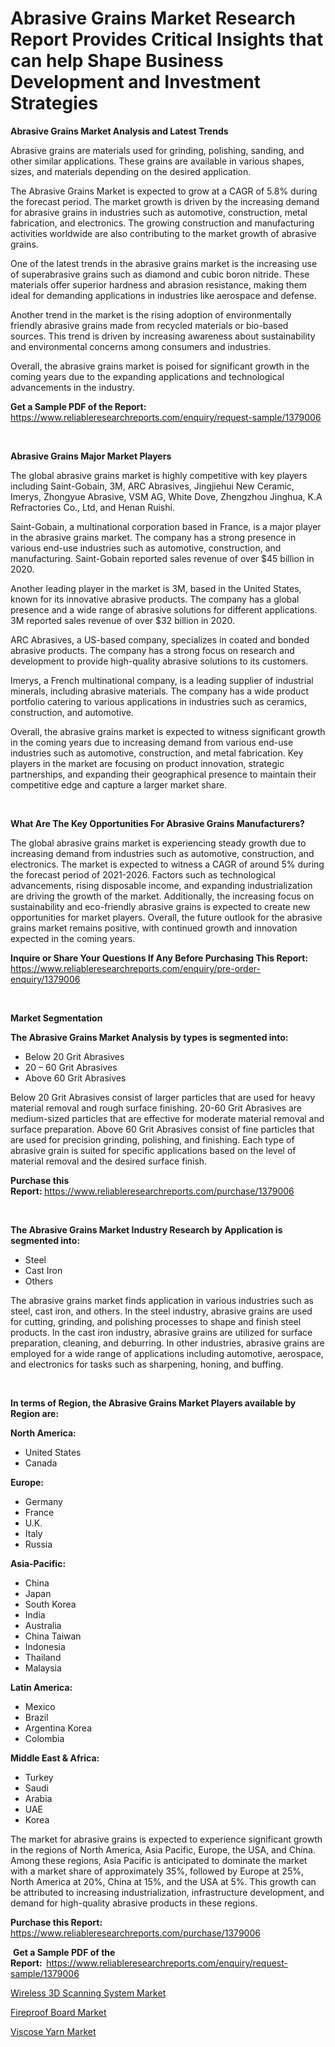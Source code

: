 <p><h1>Abrasive Grains Market Research Report Provides Critical Insights that can help Shape Business Development and Investment Strategies</h1></p><p><strong>Abrasive Grains Market Analysis and Latest Trends</strong></p>
<p><p>Abrasive grains are materials used for grinding, polishing, sanding, and other similar applications. These grains are available in various shapes, sizes, and materials depending on the desired application.</p><p>The Abrasive Grains Market is expected to grow at a CAGR of 5.8% during the forecast period. The market growth is driven by the increasing demand for abrasive grains in industries such as automotive, construction, metal fabrication, and electronics. The growing construction and manufacturing activities worldwide are also contributing to the market growth of abrasive grains.</p><p>One of the latest trends in the abrasive grains market is the increasing use of superabrasive grains such as diamond and cubic boron nitride. These materials offer superior hardness and abrasion resistance, making them ideal for demanding applications in industries like aerospace and defense.</p><p>Another trend in the market is the rising adoption of environmentally friendly abrasive grains made from recycled materials or bio-based sources. This trend is driven by increasing awareness about sustainability and environmental concerns among consumers and industries.</p><p>Overall, the abrasive grains market is poised for significant growth in the coming years due to the expanding applications and technological advancements in the industry.</p></p>
<p><strong>Get a Sample PDF of the Report:&nbsp;</strong> <a href="https://www.reliableresearchreports.com/enquiry/request-sample/1379006">https://www.reliableresearchreports.com/enquiry/request-sample/1379006</a></p>
<p>&nbsp;</p>
<p><strong>Abrasive Grains Major Market Players</strong></p>
<p><p>The global abrasive grains market is highly competitive with key players including Saint-Gobain, 3M, ARC Abrasives, Jingjiehui New Ceramic, Imerys, Zhongyue Abrasive, VSM AG, White Dove, Zhengzhou Jinghua, K.A Refractories Co., Ltd, and Henan Ruishi. </p><p>Saint-Gobain, a multinational corporation based in France, is a major player in the abrasive grains market. The company has a strong presence in various end-use industries such as automotive, construction, and manufacturing. Saint-Gobain reported sales revenue of over $45 billion in 2020.</p><p>Another leading player in the market is 3M, based in the United States, known for its innovative abrasive products. The company has a global presence and a wide range of abrasive solutions for different applications. 3M reported sales revenue of over $32 billion in 2020.</p><p>ARC Abrasives, a US-based company, specializes in coated and bonded abrasive products. The company has a strong focus on research and development to provide high-quality abrasive solutions to its customers. </p><p>Imerys, a French multinational company, is a leading supplier of industrial minerals, including abrasive materials. The company has a wide product portfolio catering to various applications in industries such as ceramics, construction, and automotive.</p><p>Overall, the abrasive grains market is expected to witness significant growth in the coming years due to increasing demand from various end-use industries such as automotive, construction, and metal fabrication. Key players in the market are focusing on product innovation, strategic partnerships, and expanding their geographical presence to maintain their competitive edge and capture a larger market share.</p></p>
<p>&nbsp;</p>
<p><strong>What Are The Key Opportunities For Abrasive Grains Manufacturers?</strong></p>
<p><p>The global abrasive grains market is experiencing steady growth due to increasing demand from industries such as automotive, construction, and electronics. The market is expected to witness a CAGR of around 5% during the forecast period of 2021-2026. Factors such as technological advancements, rising disposable income, and expanding industrialization are driving the growth of the market. Additionally, the increasing focus on sustainability and eco-friendly abrasive grains is expected to create new opportunities for market players. Overall, the future outlook for the abrasive grains market remains positive, with continued growth and innovation expected in the coming years.</p></p>
<p><strong>Inquire or Share Your Questions If Any Before Purchasing This Report:</strong> <a href="https://www.reliableresearchreports.com/enquiry/pre-order-enquiry/1379006">https://www.reliableresearchreports.com/enquiry/pre-order-enquiry/1379006</a></p>
<p>&nbsp;</p>
<p><strong>Market Segmentation</strong></p>
<p><strong>The Abrasive Grains Market Analysis by types is segmented into:</strong></p>
<p><ul><li>Below 20 Grit Abrasives</li><li>20 – 60 Grit Abrasives</li><li>Above 60 Grit Abrasives</li></ul></p>
<p><p>Below 20 Grit Abrasives consist of larger particles that are used for heavy material removal and rough surface finishing. 20-60 Grit Abrasives are medium-sized particles that are effective for moderate material removal and surface preparation. Above 60 Grit Abrasives consist of fine particles that are used for precision grinding, polishing, and finishing. Each type of abrasive grain is suited for specific applications based on the level of material removal and the desired surface finish.</p></p>
<p><strong>Purchase this Report:&nbsp;</strong><a href="https://www.reliableresearchreports.com/purchase/1379006">https://www.reliableresearchreports.com/purchase/1379006</a></p>
<p>&nbsp;</p>
<p><strong>The Abrasive Grains Market Industry Research by Application is segmented into:</strong></p>
<p><ul><li>Steel</li><li>Cast Iron</li><li>Others</li></ul></p>
<p><p>The abrasive grains market finds application in various industries such as steel, cast iron, and others. In the steel industry, abrasive grains are used for cutting, grinding, and polishing processes to shape and finish steel products. In the cast iron industry, abrasive grains are utilized for surface preparation, cleaning, and deburring. In other industries, abrasive grains are employed for a wide range of applications including automotive, aerospace, and electronics for tasks such as sharpening, honing, and buffing.</p></p>
<p>&nbsp;</p>
<p><strong>In terms of Region, the Abrasive Grains Market Players available by Region are:</strong></p>
<p>
    <p> <strong> North America: </strong>
        <ul>
            <li>United States</li>
            <li>Canada</li>
        </ul>
        </p> 
    <p> <strong> Europe: </strong>
        <ul>
            <li>Germany</li>
            <li>France</li>
            <li>U.K.</li>
            <li>Italy</li>
            <li>Russia</li>
        </ul>
        </p> 
    <p> <strong> Asia-Pacific: </strong>
        <ul>
            <li>China</li>
            <li>Japan</li>
            <li>South Korea</li>
            <li>India</li>
            <li>Australia</li>
            <li>China Taiwan</li>
            <li>Indonesia</li>
            <li>Thailand</li>
            <li>Malaysia</li>
        </ul>
        </p> 
    <p> <strong> Latin America: </strong>
        <ul>
            <li>Mexico</li>
            <li>Brazil</li>
            <li>Argentina Korea</li>
            <li>Colombia</li>
        </ul>
        </p> 
    <p> <strong> Middle East & Africa: </strong>
        <ul>
            <li>Turkey</li>
            <li>Saudi</li>
            <li>Arabia</li>
            <li>UAE</li>
            <li>Korea</li>
        </ul>
    </p>
    </p>
<p><p>The market for abrasive grains is expected to experience significant growth in the regions of North America, Asia Pacific, Europe, the USA, and China. Among these regions, Asia Pacific is anticipated to dominate the market with a market share of approximately 35%, followed by Europe at 25%, North America at 20%, China at 15%, and the USA at 5%. This growth can be attributed to increasing industrialization, infrastructure development, and demand for high-quality abrasive products in these regions.</p></p>
<p><strong>Purchase this Report: </strong><a href="https://www.reliableresearchreports.com/purchase/1379006">https://www.reliableresearchreports.com/purchase/1379006</a></p>
<p>&nbsp;<strong>Get a Sample PDF of the Report:&nbsp;&nbsp;</strong><a href="https://www.reliableresearchreports.com/enquiry/request-sample/1379006">https://www.reliableresearchreports.com/enquiry/request-sample/1379006</a></p>
<p><strong></strong></p>
<p><p><a href="https://view.publitas.com/reportprime-1/wireless-3d-scanning-system-market-offers-provide-insightful-data-for-the-time-period-from-2023-to-2030-and-also-provide-analysis-based-on-application-type-and-region/">Wireless 3D Scanning System Market</a></p><p><a href="https://github.com/johnbach50/Market-Research-Report-List-2/blob/main/fireproof-board-market.md">Fireproof Board Market</a></p><p><a href="https://github.com/pjcfca/Market-Research-Report-List-1/blob/main/viscose-yarn-market.md">Viscose Yarn Market</a></p></p>